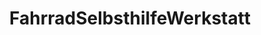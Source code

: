 ---
title: "FahrradSelbsthilfeWerkstatt"
url: /braunschweig/fahrradselbsthilfewerkstatt/
shop: Fahrrad
---